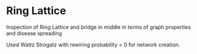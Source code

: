 # Ring Lattice

Inspection of Ring Lattice and bridge in middle in terms of graph properties and disease spreading

Used Wattz Strogatz with rewiring probability = 0 for network creation.
